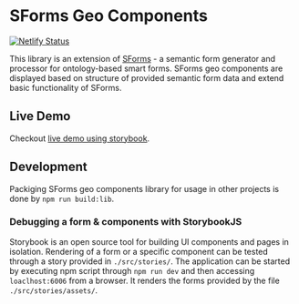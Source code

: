 # SForms Geo Components
[![Netlify Status](https://api.netlify.com/api/v1/badges/5f647e92-3dc1-465e-b1b2-0508d52ff03d/deploy-status)](https://app.netlify.com/sites/s-forms-geo-components/deploys)


This library is an extension of [SForms](https://github.com/kbss-cvut/s-forms) - a semantic form generator and processor for ontology-based smart forms.
SForms geo components are displayed based on structure of provided semantic form data and extend basic functionality of SForms.

## Live Demo

Checkout [live demo using storybook](https://s-forms-geo-components.netlify.app).


## Development

Packiging SForms geo components library for usage in other projects is done by `npm run build:lib`.

### Debugging a form & components with StorybookJS

Storybook is an open source tool for building UI components and pages in isolation. Rendering of a form or a specific component can be tested through a story provided in `./src/stories/`. The application can be started by executing npm script through `npm run dev` and then accessing `loaclhost:6006` from a browser. It renders the forms provided by the file `./src/stories/assets/`.
